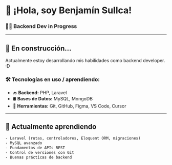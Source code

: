 # 👋 ¡Hola, soy Benjamín Sullca!

### 🧑‍💻 Backend Dev in Progress 

---

## 🚧 En construcción...
Actualmente estoy desarrollando mis habilidades como backend developer. :D

### 🛠️ Tecnologías en uso / aprendiendo:

- 🔙 **Backend:** PHP, Laravel 
- 🛢️ **Bases de Datos:** MySQL, MongoDB
- 🧰 **Herramientas:** Git, GitHub, Figma, VS Code, Cursor

---

## 🌱 Actualmente aprendiendo

```txt
- Laravel (rutas, controladores, Eloquent ORM, migraciones)
- MySQL avanzado
- Fundamentos de APIs REST
- Control de versiones con Git
- Buenas prácticas de backend
